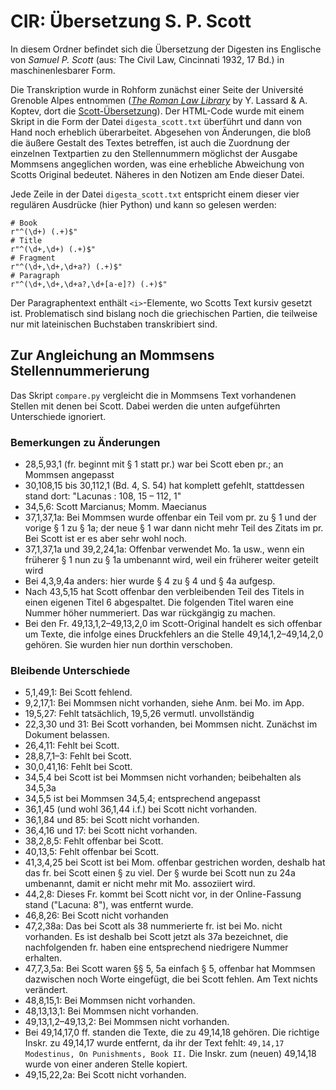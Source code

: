 # CIR: Übersetzung S. P. Scott

In diesem Ordner befindet sich die Übersetzung der Digesten ins Englische von *Samuel P. Scott* (aus: The Civil Law, 
Cincinnati 1932, 17 Bd.) in maschinenlesbarer Form.

Die Transkription wurde in Rohform zunächst einer Seite der Université Grenoble Alpes entnommen 
([*The Roman Law Library*](https://droitromain.univ-grenoble-alpes.fr/) by Y. Lassard & A. Koptev, dort die
[Scott-Übersetzung](https://droitromain.univ-grenoble-alpes.fr/Anglica/digest_Scott.htm)).
Der HTML-Code wurde mit einem Skript in die Form der Datei `digesta_scott.txt` überführt und dann von Hand noch 
erheblich überarbeitet. Abgesehen von Änderungen, die bloß die äußere Gestalt des Textes betreffen, ist auch die 
Zuordnung der einzelnen Textpartien zu den Stellennummern möglichst der Ausgabe Mommsens angeglichen worden, was eine 
erhebliche Abweichung von Scotts Original bedeutet. Näheres in den Notizen am Ende dieser Datei.

Jede Zeile in der Datei `digesta_scott.txt` entspricht einem dieser vier regulären Ausdrücke (hier Python) und kann so 
gelesen werden:

```
# Book
r"^(\d+) (.+)$"
# Title
r"^(\d+,\d+) (.+)$"
# Fragment
r"^(\d+,\d+,\d+a?) (.+)$"
# Paragraph
r"^(\d+,\d+,\d+a?,\d+[a-e]?) (.+)$"
```

Der Paragraphentext enthält `<i>`-Elemente, wo Scotts Text kursiv gesetzt ist. Problematisch sind bislang noch die 
griechischen Partien, die teilweise nur mit lateinischen Buchstaben transkribiert sind.

## Zur Angleichung an Mommsens Stellennummerierung

Das Skript `compare.py` vergleicht die in Mommsens Text vorhandenen Stellen mit denen bei Scott. Dabei werden die unten 
aufgeführten Unterschiede ignoriert.

### Bemerkungen zu Änderungen

* 28,5,93,1 (fr. beginnt mit § 1 statt pr.) war bei Scott eben pr.; an Mommsen angepasst
* 30,108,15 bis 30,112,1 (Bd. 4, S. 54) hat komplett gefehlt, stattdessen stand dort: "Lacunas : 108, 15 – 112, 1"
* 34,5,6: Scott Marcianus; Momm. Maecianus
* 37,1,37,1a: Bei Mommsen wurde offenbar ein Teil vom pr. zu § 1 und der vorige § 1 zu § 1a; der neue § 1 war dann 
  nicht mehr Teil des Zitats im pr. Bei Scott ist er es aber sehr wohl noch.
* 37,1,37,1a und 39,2,24,1a: Offenbar verwendet Mo. 1a usw., wenn ein früherer § 1 nun zu § 1a umbenannt wird, weil ein 
  früherer weiter geteilt wird
* Bei 4,3,9,4a anders: hier wurde § 4 zu § 4 und § 4a aufgesp.
* Nach 43,5,15 hat Scott offenbar den verbleibenden Teil des Titels in einen eigenen Titel 6 abgespaltet. Die folgenden 
  Titel waren eine Nummer höher nummeriert. Das war rückgängig zu machen.
* Bei den Fr. 49,13,1,2–49,13,2,0 im Scott-Original handelt es sich offenbar um Texte, die infolge eines Druckfehlers 
  an die Stelle 49,14,1,2–49,14,2,0 gehören. Sie wurden hier nun dorthin verschoben.

### Bleibende Unterschiede

* 5,1,49,1: Bei Scott fehlend.
* 9,2,17,1: Bei Mommsen nicht vorhanden, siehe Anm. bei Mo. im App.
* 19,5,27: Fehlt tatsächlich, 19,5,26 vermutl. unvollständig
* 22,3,30 und 31: Bei Scott vorhanden, bei Mommsen nicht. Zunächst im Dokument belassen.
* 26,4,11: Fehlt bei Scott.
* 28,8,7,1–3: Fehlt bei Scott.
* 30,0,41,16: Fehlt bei Scott.
* 34,5,4 bei Scott ist bei Mommsen nicht vorhanden; beibehalten als 34,5,3a
* 34,5,5 ist bei Mommsen 34,5,4; entsprechend angepasst
* 36,1,45 (und wohl 36,1,44 i.f.) bei Scott nicht vorhanden.
* 36,1,84 und 85: bei Scott nicht vorhanden.
* 36,4,16 und 17: bei Scott nicht vorhanden.
* 38,2,8,5: Fehlt offenbar bei Scott.
* 40,13,5: Fehlt offenbar bei Scott.
* 41,3,4,25 bei Scott ist bei Mom. offenbar gestrichen worden, deshalb hat das fr. bei Scott einen § zu viel. Der § 
  wurde bei Scott nun zu 24a umbenannt, damit er nicht mehr mit Mo. assoziiert wird.
* 44,2,8: Dieses Fr. kommt bei Scott nicht vor, in der Online-Fassung stand ("Lacuna: 8"), was entfernt wurde.
* 46,8,26: Bei Scott nicht vorhanden
* 47,2,38a: Das bei Scott als 38 nummerierte fr. ist bei Mo. nicht vorhanden. Es ist deshalb bei Scott jetzt als 37a 
  bezeichnet, die nachfolgenden fr. haben eine entsprechend niedrigere Nummer erhalten.
* 47,7,3,5a: Bei Scott waren §§ 5, 5a einfach § 5, offenbar hat Mommsen dazwischen noch Worte eingefügt, die bei Scott 
  fehlen. Am Text nichts verändert.
* 48,8,15,1: Bei Mommsen nicht vorhanden.
* 48,13,13,1: Bei Mommsen nicht vorhanden.
* 49,13,1,2–49,13,2: Bei Mommsen nicht vorhanden.
* Bei 49,14,17,0 ff. standen die Texte, die zu 49,14,18 gehören.
  Die richtige Inskr. zu 49,14,17 wurde entfernt, da ihr der Text fehlt:
  `49,14,17 Modestinus, On Punishments, Book II.`
  Die Inskr. zum (neuen) 49,14,18 wurde von einer anderen Stelle kopiert.
* 49,15,22,2a: Bei Scott nicht vorhanden.

